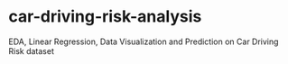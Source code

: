 # car-driving-risk-analysis
EDA, Linear Regression, Data Visualization and Prediction on Car Driving Risk dataset
